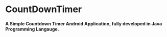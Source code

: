 # CountDownTimer

#### A Simple Countdown Timer Android Application, fully developed in Java Programming Langauge.
